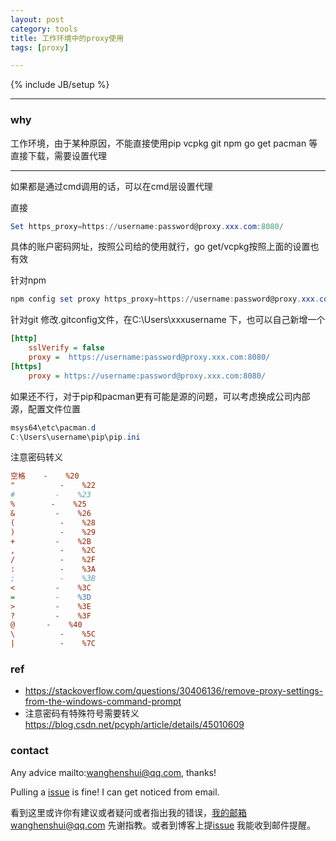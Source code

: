 ```yaml
---
layout: post
category: tools
title: 工作环境中的proxy使用
tags: [proxy]

---
```


{% include JB/setup %}

---

### why

工作环境，由于某种原因，不能直接使用pip vcpkg git npm go get pacman 等直接下载，需要设置代理

----

如果都是通过cmd调用的话，可以在cmd层设置代理

直接

```powershell
Set https_proxy=https://username:password@proxy.xxx.com:8080/
```

具体的账户密码网址，按照公司给的使用就行，go get/vcpkg按照上面的设置也有效



针对npm

```powershell
npm config set proxy https_proxy=https://username:password@proxy.xxx.com:8080/
```



针对git 修改.gitconfig文件，在C:\Users\xxxusername  下，也可以自己新增一个

```ini
[http]
	sslVerify = false
	proxy =  https://username:password@proxy.xxx.com:8080/
[https]
	proxy = https://username:password@proxy.xxx.com:8080/
```

如果还不行，对于pip和pacman更有可能是源的问题，可以考虑换成公司内部源，配置文件位置

```powershell
msys64\etc\pacman.d
C:\Users\username\pip\pip.ini
```

注意密码转义

```ini
空格    -    %20
"          -    %22
#         -    %23
%        -    %25
&         -    %26
(          -    %28
)          -    %29
+         -    %2B
,          -    %2C
/          -    %2F
:          -    %3A
;          -    %3B
<         -    %3C
=         -    %3D
>         -    %3E
?         -    %3F
@       -    %40
\          -    %5C
|          -    %7C 
```



### ref

- <https://stackoverflow.com/questions/30406136/remove-proxy-settings-from-the-windows-command-prompt>
- 注意密码有特殊符号需要转义 <https://blog.csdn.net/pcyph/article/details/45010609>

### contact

Any advice mailto:wanghenshui@qq.com, thanks! 

Pulling a [issue](https://github.com/wanghenshui/wanghenshui.github.io/issues/new) is fine! I can get noticed from email.

看到这里或许你有建议或者疑问或者指出我的错误，我的邮箱wanghenshui@qq.com 先谢指教。或者到博客上提[issue](https://github.com/wanghenshui/wanghenshui.github.io/issues/new) 我能收到邮件提醒。